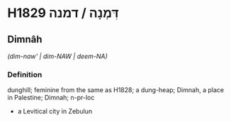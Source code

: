 # H1829 דִּמְנָה / דמנה

## Dimnâh

_(dim-naw' | dim-NAW | deem-NA)_

### Definition

dunghill; feminine from the same as H1828; a dung-heap; Dimnah, a place in Palestine; Dimnah; n-pr-loc

- a Levitical city in Zebulun

